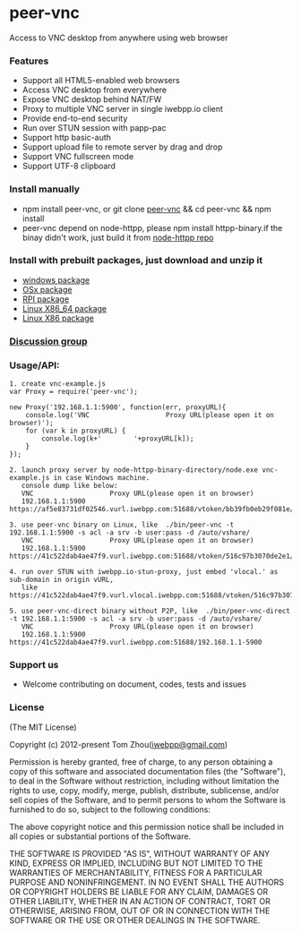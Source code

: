 peer-vnc
==========

Access to VNC desktop from anywhere using web browser

### Features

* Support all HTML5-enabled web browsers
* Access VNC desktop from everywhere
* Expose VNC desktop behind NAT/FW
* Proxy to multiple VNC server in single iwebpp.io client
* Provide end-to-end security
* Run over STUN session with papp-pac
* Support http basic-auth
* Support upload file to remote server by drag and drop
* Support VNC fullscreen mode
* Support UTF-8 clipboard

### Install manually
* npm install peer-vnc, or git clone [peer-vnc](https://github.com/InstantWebP2P/peer-vnc.git) && cd peer-vnc && npm install
* peer-vnc depend on node-httpp, please npm install httpp-binary.if the binay didn't work, just build it from [node-httpp repo](https://github.com/InstantWebP2P/node-httpp)

### Install with prebuilt packages, just download and unzip it
* [windows package](https://github.com/InstantWebP2P/peer-vnc/archive/pkg-release-windows.zip)
* [OSx package](https://github.com/InstantWebP2P/peer-vnc/archive/pkg-release-osx.zip)
* [RPI package](https://github.com/InstantWebP2P/peer-vnc/archive/pkg-release-rpi.zip)
* [Linux X86_64 package](https://github.com/InstantWebP2P/peer-vnc/archive/pkg-release-linux64.zip)
* [Linux X86 package](https://github.com/InstantWebP2P/peer-vnc/archive/pkg-release-linux32.zip)

### [Discussion group](https://groups.google.com/d/forum/iwebpp)

### Usage/API:

    1. create vnc-example.js
    var Proxy = require('peer-vnc');
    
    new Proxy('192.168.1.1:5900', function(err, proxyURL){
        console.log('VNC                   Proxy URL(please open it on browser)');
        for (var k in proxyURL) {
            console.log(k+'        '+proxyURL[k]);
        }
    });
    
    2. launch proxy server by node-httpp-binary-directory/node.exe vnc-example.js in case Windows machine.
       console dump like below:
       VNC                   Proxy URL(please open it on browser)
       192.168.1.1:5900        https://af5e83731df02546.vurl.iwebpp.com:51688/vtoken/bb39fb0eb29f081e/peervnc
       
    3. use peer-vnc binary on Linux, like  ./bin/peer-vnc -t 192.168.1.1:5900 -s acl -a srv -b user:pass -d /auto/vshare/
       VNC                   Proxy URL(please open it on browser)
       192.168.1.1:5900        https://41c522dab4ae47f9.vurl.iwebpp.com:51688/vtoken/516c97b3070de2e1/peervnc

    4. run over STUN with iwebpp.io-stun-proxy, just embed 'vlocal.' as sub-domain in origin vURL, 
       like https://41c522dab4ae47f9.vurl.vlocal.iwebpp.com:51688/vtoken/516c97b3070de2e1/peervnc
       
    5. use peer-vnc-direct binary without P2P, like  ./bin/peer-vnc-direct -t 192.168.1.1:5900 -s acl -a srv -b user:pass -d /auto/vshare/
       VNC                   Proxy URL(please open it on browser)
       192.168.1.1:5900        https://41c522dab4ae47f9.vurl.iwebpp.com:51688/192.168.1.1-5900 

### Support us

* Welcome contributing on document, codes, tests and issues


### License

(The MIT License)

Copyright (c) 2012-present Tom Zhou(iwebpp@gmail.com)

Permission is hereby granted, free of charge, to any person obtaining a copy of this software and associated documentation files (the "Software"), to deal in the Software without restriction, including without limitation the rights to use, copy, modify, merge, publish, distribute, sublicense, and/or sell copies of the Software, and to permit persons to whom the Software is furnished to do so, subject to the following conditions:

The above copyright notice and this permission notice shall be included in all copies or substantial portions of the Software.

THE SOFTWARE IS PROVIDED "AS IS", WITHOUT WARRANTY OF ANY KIND, EXPRESS OR IMPLIED, INCLUDING BUT NOT LIMITED TO THE WARRANTIES OF MERCHANTABILITY, FITNESS FOR A PARTICULAR PURPOSE AND NONINFRINGEMENT. IN NO EVENT SHALL THE AUTHORS OR COPYRIGHT HOLDERS BE LIABLE FOR ANY CLAIM, DAMAGES OR OTHER LIABILITY, WHETHER IN AN ACTION OF CONTRACT, TORT OR OTHERWISE, ARISING FROM, OUT OF OR IN CONNECTION WITH THE SOFTWARE OR THE USE OR OTHER DEALINGS IN THE SOFTWARE.
